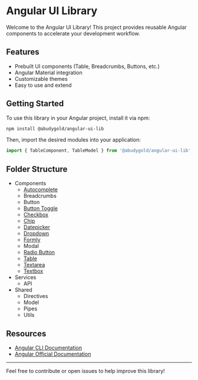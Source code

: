 # Angular UI Library

Welcome to the Angular UI Library! This project provides reusable Angular components to accelerate your development workflow.

## Features

- Prebuilt UI components (Table, Breadcrumbs, Buttons, etc.)
- Angular Material integration
- Customizable themes
- Easy to use and extend

## Getting Started

To use this library in your Angular project, install it via npm:

```bash
npm install @abudygold/angular-ui-lib
```

Then, import the desired modules into your application:

```typescript
import { TableComponent, TableModel } from '@abudygold/angular-ui-lib';
```

## Folder Structure

- Components
  - [Autocomplete](https://github.com/abudygold/angular-ui-lib/blob/main/README-FORM.md)
  - Breadcrumbs
  - Button
  - [Button Toggle](https://github.com/abudygold/angular-ui-lib/blob/main/README-FORM.md)
  - [Checkbox](https://github.com/abudygold/angular-ui-lib/blob/main/README-FORM.md)
  - [Chip](https://github.com/abudygold/angular-ui-lib/blob/main/README-FORM.md)
  - [Datepicker](https://github.com/abudygold/angular-ui-lib/blob/main/README-FORM.md)
  - [Dropdown](https://github.com/abudygold/angular-ui-lib/blob/main/README-FORM.md)
  - [Formly](https://github.com/abudygold/angular-ui-lib/blob/main/README-FORM.md)
  - Modal
  - [Radio Button](https://github.com/abudygold/angular-ui-lib/blob/main/README-FORM.md)
  - [Table](https://github.com/abudygold/angular-ui-lib/blob/main/README-TABLE.md)
  - [Textarea](https://github.com/abudygold/angular-ui-lib/blob/main/README-FORM.md)
  - [Textbox](https://github.com/abudygold/angular-ui-lib/blob/main/README-FORM.md)
- Services
  - API
- Shared
  - Directives
  - Model
  - Pipes
  - Utils

## Resources

- [Angular CLI Documentation](https://angular.dev/tools/cli)
- [Angular Official Documentation](https://angular.dev/)

---

Feel free to contribute or open issues to help improve this library!

